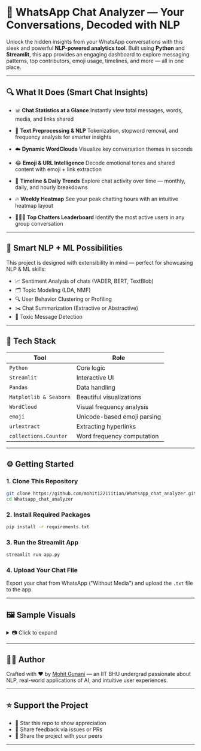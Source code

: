 # 💬 WhatsApp Chat Analyzer — Your Conversations, Decoded with NLP

Unlock the hidden insights from your WhatsApp conversations with this sleek and powerful **NLP-powered analytics tool**. Built using **Python** and **Streamlit**, this app provides an engaging dashboard to explore messaging patterns, top contributors, emoji usage, timelines, and more — all in one place.

---

## 🔍 What It Does (Smart Chat Insights)

* 📊 **Chat Statistics at a Glance**
  Instantly view total messages, words, media, and links shared

* 🧹 **Text Preprocessing & NLP**
  Tokenization, stopword removal, and frequency analysis for smarter insights

* ☁️ **Dynamic WordClouds**
  Visualize key conversation themes in seconds

* 😂 **Emoji & URL Intelligence**
  Decode emotional tones and shared content with emoji + link extraction

* 📆 **Timeline & Daily Trends**
  Explore chat activity over time — monthly, daily, and hourly breakdowns

* 🔥 **Weekly Heatmap**
  See your peak chatting hours with an intuitive heatmap layout

* 🧑‍🤝‍🧑 **Top Chatters Leaderboard**
  Identify the most active users in any group conversation

---

## 🧠 Smart NLP + ML Possibilities

This project is designed with extensibility in mind — perfect for showcasing NLP & ML skills:

* 📈 Sentiment Analysis of chats (VADER, BERT, TextBlob)
* 🗂️ Topic Modeling (LDA, NMF)
* 🔍 User Behavior Clustering or Profiling
* ✂️ Chat Summarization (Extractive or Abstractive)
* 🚨 Toxic Message Detection

---

## 🧰 Tech Stack

| Tool                   | Role                        |
| ---------------------- | --------------------------- |
| `Python`               | Core logic                  |
| `Streamlit`            | Interactive UI              |
| `Pandas`               | Data handling               |
| `Matplotlib & Seaborn` | Beautiful visualizations    |
| `WordCloud`            | Visual frequency analysis   |
| `emoji`                | Unicode-based emoji parsing |
| `urlextract`           | Extracting hyperlinks       |
| `collections.Counter`  | Word frequency computation  |

---

## ⚙️ Getting Started

### 1. Clone This Repository

```bash
git clone https://github.com/mohit1221iitian/Whatsapp_chat_analyzer.git
cd Whatsapp_chat_analyzer
```

### 2. Install Required Packages

```bash
pip install -r requirements.txt
```

### 3. Run the Streamlit App

```bash
streamlit run app.py
```

### 4. Upload Your Chat File

Export your chat from WhatsApp ("Without Media") and upload the `.txt` file to the app.

---

## 🖼️ Sample Visuals

<details>
<summary>📷 Click to expand</summary>

* 📊 Activity Timelines
* 🌥️ WordClouds
* 😂 Emoji Charts
* 📅 Weekly Heatmaps
* 🧑‍🤝‍🧑 User Leaderboards

</details>

---

## 👨‍💻 Author

Crafted with ❤️ by [Mohit Gunani](https://github.com/mohit1221iitian) — an IIT BHU undergrad passionate about NLP, real-world applications of AI, and intuitive user experiences.

---

## ⭐ Support the Project

* 🌟 Star this repo to show appreciation
* 🧠 Share feedback via issues or PRs
* 🚀 Share the project with your peers

---
